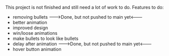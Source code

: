 This project is not finished and still need a lot of work to do.
Features to do:
- removing bullets --->Done, but not pushed to main yet<---
- better animation
- improved design
- win/loose animations
- make bullets to look like bullets 
- delay after animation  --->Done, but not pushed to main yet<---
- hover button animation

